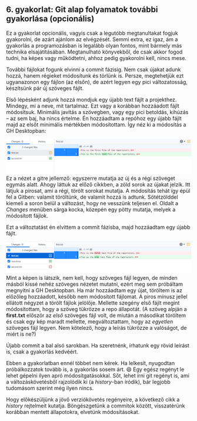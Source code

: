 ## 6. gyakorlat: Git alap folyamatok további gyakorlása (opcionális)

Ez a gyakorlat opcionális, vagyis csak a legutóbb megtanultakat fogjuk gyakorolni, de azárt ajánlom az elvégzését. Semmi extra, ez igaz, ám a gyakorlás a programozásban is legalább olyan fontos, mint bármely más technika elsajátításában. Megtanulható könyvekből, de csak akkor fogod tudni, ha képes vagy működtetni, ahhoz pedig gyakorolni kell, nincs mese.

További fájlokat fogunk elvinni a commit fázisig. Nem csak újakat adunk hozzá, hanem régieket módosítunk és törlünk is. Persze, megtehetjük ezt ugyanazonon egy fájlon (az elsőn), de azért legyen egy pici változatosság, készítsünk pár új szöveges fájlt.

Első lépésként adjunk hozzá mondjuk egy újabb text fájlt a projekthez. Mindegy, mi a neve, mit tartalmaz. Ezt vagy a korábban hozzáadott fájlt módosítsuk. Minimális javítás a szövegben, vagy egy pici betoldás, kihúzás &ndash; az sem baj, ha nincs értelme. Én hozzáadtam a repóhoz egy újabb fájlt majd az elsőt minimális mértékben módosítottam. Így néz ki a módosítás a GH Desktopban:

![Fájl módosítás a Github Desktopban](..\assets\img\modified_file.png)
Ez a nézet a gitre jellemző: egyszerre mutatja az új és a régi szöveget egymás alatt. Ahogy láttuk az előző <!-- link az előzőre --> cikkben, a zöld sorok az újakat jelzik. Itt látjuk a pirosat, ami a régi, törölt sorokat mutatja. A módosítás tehát így épül fel a Gitben: valamit töröltünk, de valamit hozzá is adtunk. Sötétzölddel kiemeli a soron belül a változást, hogy ne vesszünk teljesen el. Oldalt a *Changes* menüben sárga kocka, közepén egy pötty mutatja, melyek a módosított fájlok.

Ezt a változtatást én elvittem a commit fázisba, majd hozzáadtam egy újabb fájlt.

![Fájl törlés](..\assets\img\deleted_file.png)
Mint a képen is látszik, nem kell, hogy szöveges fájl legyen, de minden másból kissé nehéz szöveges nézetet mutatni, ezért meg sem próbáltam megnyitni a GH Desktopban. Ha már hozzáadtam egy újat, töröltem is az előzőleg hozzáadott, később nem módosított fájlomat. A piros mínusz jellel ellátott négyzet a törölt fájlok jelölője. Mellette szegény első fájlt megint módosítottam, hogy a szöveg tükrözze a repo állapotát. (A szöveg alpján a **first.txt** először az *első* szöveges fájl volt, de miután a másodikat töröltem és csak egy kép maradt mellette, megváltoztattam, hogy az *egyetlen* szöveges fájl legyen. Nem kötelező, hogy a leírás tükrözze a valóságot, de miért is ne?)

Újabb commit a bal alsó sarokban. Ha szeretnénk, írhatunk egy rövid leírást is, csak a gyakorlás kedvéért.

Ebben a gyakorlatban ennél többet nem kérek. Ha lelkesít, nyugodtan próbálkozzatok tovább is, a gyakorlás sosem árt. :smile: Egy egész regényt le lehet gépelni ilyen apró módosítgatásokkal. Sőt, lehet írni git regényt is, ami a változáskövetésből rajzolódik ki (a *history*-ban íródik), bár legjobb tudomásom szerint még ilyen nincs.

Hogy előkészüljünk a jövő verziókövetés regényeire, a következő cikk <!-- link a 7-re --> a *history* rejtelmeit kutatja. Böngészgetünk a commitok között, visszatérünk korábban mentett állapotokra, elvetünk módosításokat.